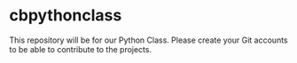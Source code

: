 # cbpythonclass

This repository will be for our Python Class. Please create your Git accounts to be able to contribute to the projects.
